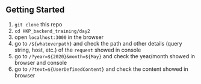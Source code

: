 ## Getting Started
1. `git clone` this repo
2. `cd HKP_backend_training/day2`
3. open `localhost:3000` in the browser
4. go to `/${whateverpath}` and check the path and other details (query string, host, etc.) of the `request` showed in console
5. go to `/?year=${2020}&month=${May}` and check the year/month showed in browser and console
6. go to `/?text=${UserDefinedContent}` and check the content showed in browser